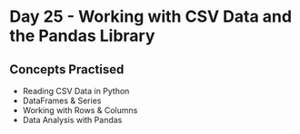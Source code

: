 # Day 25 - Working with CSV Data and the Pandas Library
## Concepts Practised
- Reading CSV Data in Python
- DataFrames & Series
- Working with Rows & Columns
- Data Analysis with Pandas
